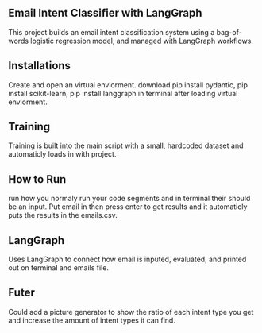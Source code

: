 
## Email Intent Classifier with LangGraph

This project builds an email intent classification system using a bag-of-words logistic regression model, and managed with LangGraph workflows.

## Installations

Create and open an virtual enviorment.
download pip install pydantic, pip install scikit-learn, pip install langgraph in terminal after loading virtual enviorment.

## Training

Training is built into the main script with a small, hardcoded dataset and automaticly loads in with project.

## How to Run

run how you normaly run your code segments and in terminal their should be an input.
Put email in then press enter to get results and it automaticly puts the results in the emails.csv.


## LangGraph

Uses LangGraph to connect how email is inputed, evaluated, and printed out on terminal and emails file.

## Futer
 
Could add a picture generator to show the ratio of each intent type you get and increase the amount of intent types it can find.
